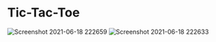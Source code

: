 # Tic-Tac-Toe


![Screenshot 2021-06-18 222659](https://user-images.githubusercontent.com/62913154/122612977-5a0d1780-d084-11eb-88d9-e1d779f9add3.jpg)
![Screenshot 2021-06-18 222633](https://user-images.githubusercontent.com/62913154/122612982-5b3e4480-d084-11eb-94e0-b4c486cc80e8.jpg)
